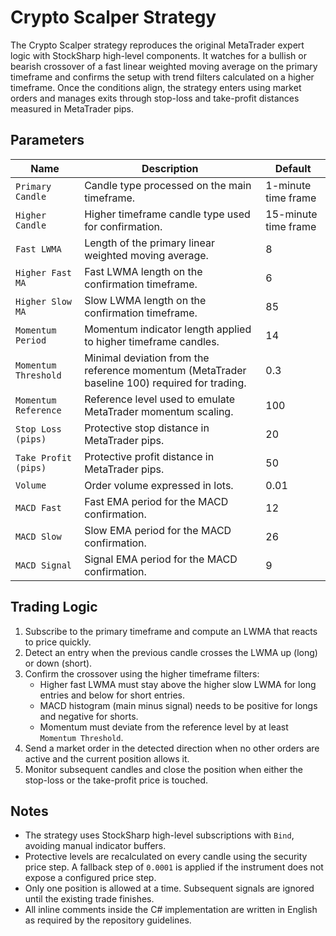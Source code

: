 # Crypto Scalper Strategy

The Crypto Scalper strategy reproduces the original MetaTrader expert logic with StockSharp high-level components. It watches for
a bullish or bearish crossover of a fast linear weighted moving average on the primary timeframe and confirms the setup with trend
filters calculated on a higher timeframe. Once the conditions align, the strategy enters using market orders and manages exits
through stop-loss and take-profit distances measured in MetaTrader pips.

## Parameters
| Name | Description | Default |
| --- | --- | --- |
| `Primary Candle` | Candle type processed on the main timeframe. | 1-minute time frame |
| `Higher Candle` | Higher timeframe candle type used for confirmation. | 15-minute time frame |
| `Fast LWMA` | Length of the primary linear weighted moving average. | 8 |
| `Higher Fast MA` | Fast LWMA length on the confirmation timeframe. | 6 |
| `Higher Slow MA` | Slow LWMA length on the confirmation timeframe. | 85 |
| `Momentum Period` | Momentum indicator length applied to higher timeframe candles. | 14 |
| `Momentum Threshold` | Minimal deviation from the reference momentum (MetaTrader baseline 100) required for trading. | 0.3 |
| `Momentum Reference` | Reference level used to emulate MetaTrader momentum scaling. | 100 |
| `Stop Loss (pips)` | Protective stop distance in MetaTrader pips. | 20 |
| `Take Profit (pips)` | Protective profit distance in MetaTrader pips. | 50 |
| `Volume` | Order volume expressed in lots. | 0.01 |
| `MACD Fast` | Fast EMA period for the MACD confirmation. | 12 |
| `MACD Slow` | Slow EMA period for the MACD confirmation. | 26 |
| `MACD Signal` | Signal EMA period for the MACD confirmation. | 9 |

## Trading Logic
1. Subscribe to the primary timeframe and compute an LWMA that reacts to price quickly.
2. Detect an entry when the previous candle crosses the LWMA up (long) or down (short).
3. Confirm the crossover using the higher timeframe filters:
   - Higher fast LWMA must stay above the higher slow LWMA for long entries and below for short entries.
   - MACD histogram (main minus signal) needs to be positive for longs and negative for shorts.
   - Momentum must deviate from the reference level by at least `Momentum Threshold`.
4. Send a market order in the detected direction when no other orders are active and the current position allows it.
5. Monitor subsequent candles and close the position when either the stop-loss or the take-profit price is touched.

## Notes
- The strategy uses StockSharp high-level subscriptions with `Bind`, avoiding manual indicator buffers.
- Protective levels are recalculated on every candle using the security price step. A fallback step of `0.0001` is applied if the
  instrument does not expose a configured price step.
- Only one position is allowed at a time. Subsequent signals are ignored until the existing trade finishes.
- All inline comments inside the C# implementation are written in English as required by the repository guidelines.
